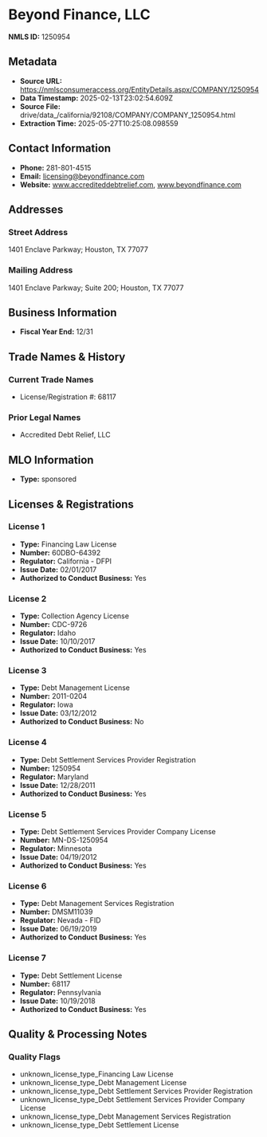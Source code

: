 # Beyond Finance, LLC

**NMLS ID:** 1250954

## Metadata
- **Source URL:** https://nmlsconsumeraccess.org/EntityDetails.aspx/COMPANY/1250954
- **Data Timestamp:** 2025-02-13T23:02:54.609Z
- **Source File:** drive/data_/california/92108/COMPANY/COMPANY_1250954.html
- **Extraction Time:** 2025-05-27T10:25:08.098559

## Contact Information
- **Phone:** 281-801-4515
- **Email:** licensing@beyondfinance.com
- **Website:** www.accrediteddebtrelief.com, www.beyondfinance.com

## Addresses
### Street Address
1401 Enclave Parkway; Houston, TX 77077

### Mailing Address
1401 Enclave Parkway; Suite 200; Houston, TX 77077

## Business Information
- **Fiscal Year End:** 12/31

## Trade Names & History
### Current Trade Names
- License/Registration #: 68117

### Prior Legal Names
- Accredited Debt Relief, LLC

## MLO Information
- **Type:** sponsored

## Licenses & Registrations

### License 1
- **Type:** Financing Law License
- **Number:** 60DBO-64392
- **Regulator:** California - DFPI
- **Issue Date:** 02/01/2017
- **Authorized to Conduct Business:** Yes

### License 2
- **Type:** Collection Agency License
- **Number:** CDC-9726
- **Regulator:** Idaho
- **Issue Date:** 10/10/2017
- **Authorized to Conduct Business:** Yes

### License 3
- **Type:** Debt Management License
- **Number:** 2011-0204
- **Regulator:** Iowa
- **Issue Date:** 03/12/2012
- **Authorized to Conduct Business:** No

### License 4
- **Type:** Debt Settlement Services Provider Registration
- **Number:** 1250954
- **Regulator:** Maryland
- **Issue Date:** 12/28/2011
- **Authorized to Conduct Business:** Yes

### License 5
- **Type:** Debt Settlement Services Provider Company License
- **Number:** MN-DS-1250954
- **Regulator:** Minnesota
- **Issue Date:** 04/19/2012
- **Authorized to Conduct Business:** Yes

### License 6
- **Type:** Debt Management Services Registration
- **Number:** DMSM11039
- **Regulator:** Nevada - FID
- **Issue Date:** 06/19/2019
- **Authorized to Conduct Business:** Yes

### License 7
- **Type:** Debt Settlement License
- **Number:** 68117
- **Regulator:** Pennsylvania
- **Issue Date:** 10/19/2018
- **Authorized to Conduct Business:** Yes

## Quality & Processing Notes
### Quality Flags
- unknown_license_type_Financing Law License
- unknown_license_type_Debt Management License
- unknown_license_type_Debt Settlement Services Provider Registration
- unknown_license_type_Debt Settlement Services Provider Company License
- unknown_license_type_Debt Management Services Registration
- unknown_license_type_Debt Settlement License
